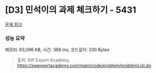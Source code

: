 # [D3] 민석이의 과제 체크하기 - 5431 

[문제 링크](https://swexpertacademy.com/main/code/problem/problemDetail.do?contestProbId=AWVl3rWKDBYDFAXm) 

### 성능 요약

메모리: 63,096 KB, 시간: 368 ms, 코드길이: 330 Bytes



> 출처: SW Expert Academy, https://swexpertacademy.com/main/code/problem/problemList.do